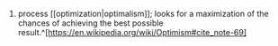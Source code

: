 1. process [[optimization|optimalism]]; looks for a maximization of the chances of achieving the best possible result.^[https://en.wikipedia.org/wiki/Optimism#cite_note-69]